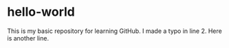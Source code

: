 # hello-world
This is my basic repository for learning GitHub.
I made a typo in line 2.
Here is another line.
